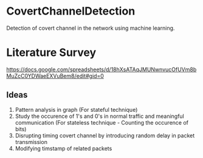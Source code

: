 # CovertChannelDetection
Detection of covert channel in the network using machine learning.

# Literature Survey
https://docs.google.com/spreadsheets/d/18hXsATAqJMUNwnvucOfUVm8bMuZcC0YDWaeEXVuBem8/edit#gid=0

## Ideas
1. Pattern analysis in graph (For stateful technique)
2. Study the occurence of 1's and 0's in normal traffic and meaningful communication (For stateless technique - Counting the occurence of bits)
3. Disrupting timing covert channel by introducing random delay in packet transmission
4. Modifying timstamp of related packets
